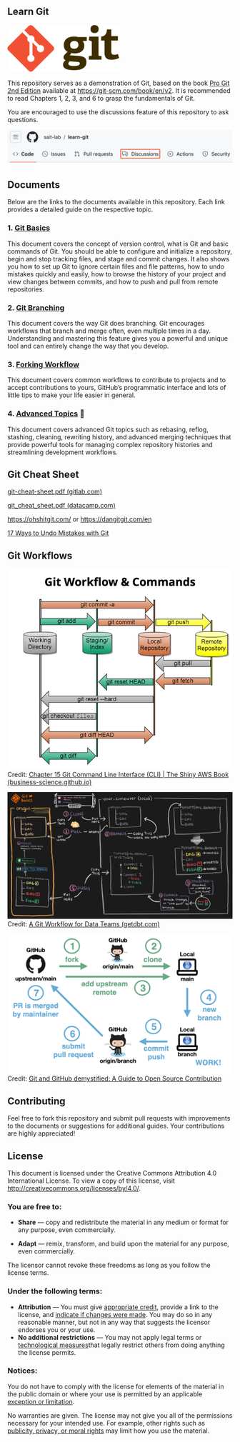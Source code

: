 ## Learn Git

![git-logo](./README.assets/git-logo.png)  

This repository serves as a demonstration of Git, based on the book [Pro Git 2nd Edition](https://github.com/progit/progit2/) available at https://git-scm.com/book/en/v2. It is recommended to read Chapters 1, 2, 3, and 6 to grasp the fundamentals of Git.

You are encouraged to use the discussions feature of this repository to ask questions.

![use-discussions](./README.assets/use-discussions.png) 


## Documents

Below are the links to the documents available in this repository. Each link provides a detailed guide on the respective topic.

### 1. [Git Basics](git-basics.md)
This document covers the concept of version control, what is Git and basic commands of Git. You should be able to configure and initialize a repository, begin and stop tracking files, and stage and commit changes. It also shows you how to set up Git to ignore certain files and file patterns, how to undo mistakes quickly and easily, how to browse the history of your project and view changes between commits, and how to push and pull from remote repositories.

### 2. [Git Branching](git-branching.md)
This document covers the way Git does branching. Git encourages workflows that branch and merge often, even multiple times in a day. Understanding and mastering this feature gives you a powerful and unique tool and can entirely change the way that you develop.

### 3. [Forking Workflow](forking-workflow.md)
This document covers common workflows to contribute to projects and to accept contributions to yours, GitHub’s programmatic interface and lots of little tips to make your life easier in general.

### 4. [Advanced Topics](advanced-git.md) 🚧

This document covers advanced Git topics such as rebasing, reflog, stashing, cleaning, rewriting history, and advanced merging techniques that provide powerful tools for managing complex repository histories and streamlining development workflows.


## Git Cheat Sheet

[git-cheat-sheet.pdf (gitlab.com)](https://about.gitlab.com/images/press/git-cheat-sheet.pdf)

[git_cheat_sheet.pdf (datacamp.com)](https://images.datacamp.com/image/upload/v1656573882/Marketing/Blog/git_cheat_sheet.pdf)

https://ohshitgit.com/ or https://dangitgit.com/en

[17 Ways to Undo Mistakes with Git](https://www.git-tower.com/blog/surviving-with-git-videos/)

## Git Workflows

![git_commands](./git-basics.assets/git_commands.png) 
Credit: [Chapter 15 Git Command Line Interface (CLI) | The Shiny AWS Book (business-science.github.io)](https://business-science.github.io/shiny-production-with-aws-book/git-command-line-interface-cli.html)

![long-running-workflow](./git-branching.assets/long-running-workflow.png) 
Credit: [A Git Workflow for Data Teams (getdbt.com)](https://www.getdbt.com/analytics-engineering/transformation/git-workflow)

![open-source-workflow](./forking-workflow.assets/open-source-workflow.png) 
Credit: [Git and GitHub demystified: A Guide to Open Source Contribution](https://www.linkedin.com/pulse/git-github-demystified-guide-open-source-contribution-nishan-baral-i4ndc/)



## Contributing

Feel free to fork this repository and submit pull requests with improvements to the documents or suggestions for additional guides. Your contributions are highly appreciated!

## License

This document is licensed under the Creative Commons Attribution 4.0 International License. To view a copy of this license, visit http://creativecommons.org/licenses/by/4.0/.

### You are free to:

- **Share** — copy and redistribute the material in any medium or format for any purpose, even commercially.

- **Adapt** — remix, transform, and build upon the material for any purpose, even commercially.

The licensor cannot revoke these freedoms as long as you follow the license terms.

### Under the following terms:

- **Attribution** — You must give [appropriate credit](https://creativecommons.org/licenses/by/4.0/deed.en#ref-appropriate-credit), provide a link to the license, and [indicate if changes were made](https://creativecommons.org/licenses/by/4.0/deed.en#ref-indicate-changes). You may do so in any reasonable manner, but not in any way that suggests the licensor endorses you or your use.
- **No additional restrictions** — You may not apply legal terms or [technological measures](https://creativecommons.org/licenses/by/4.0/deed.en#ref-technological-measures)that legally restrict others from doing anything the license permits.

### Notices:

You do not have to comply with the license for elements of the material in the public domain or where your use is permitted by an applicable [exception or limitation](https://creativecommons.org/licenses/by/4.0/deed.en#ref-exception-or-limitation).

No warranties are given. The license may not give you all of the permissions necessary for your intended use. For example, other rights such as [publicity, privacy, or moral rights](https://creativecommons.org/licenses/by/4.0/deed.en#ref-publicity-privacy-or-moral-rights) may limit how you use the material.

